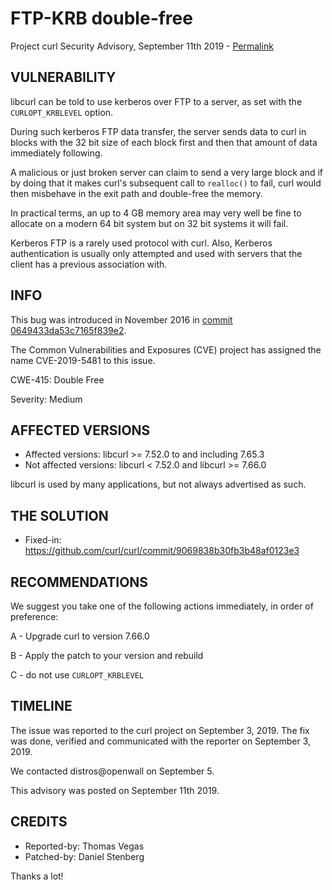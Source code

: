 FTP-KRB double-free
===================

Project curl Security Advisory, September 11th 2019 -
[Permalink](https://curl.se/docs/CVE-2019-5481.html)

VULNERABILITY
-------------

libcurl can be told to use kerberos over FTP to a server, as set with the
`CURLOPT_KRBLEVEL` option.

During such kerberos FTP data transfer, the server sends data to curl in
blocks with the 32 bit size of each block first and then that amount of data
immediately following.

A malicious or just broken server can claim to send a very large block and if
by doing that it makes curl's subsequent call to `realloc()` to fail, curl
would then misbehave in the exit path and double-free the memory.

In practical terms, an up to 4 GB memory area may very well be fine to
allocate on a modern 64 bit system but on 32 bit systems it will fail.

Kerberos FTP is a rarely used protocol with curl. Also, Kerberos
authentication is usually only attempted and used with servers that the client
has a previous association with.

INFO
----

This bug was introduced in November 2016 in [commit
0649433da53c7165f839e2](https://github.com/curl/curl/commit/0649433da53c7165f839e2).

The Common Vulnerabilities and Exposures (CVE) project has assigned the name
CVE-2019-5481 to this issue.

CWE-415: Double Free

Severity: Medium

AFFECTED VERSIONS
-----------------

- Affected versions: libcurl >= 7.52.0 to and including 7.65.3
- Not affected versions: libcurl < 7.52.0 and libcurl >= 7.66.0

libcurl is used by many applications, but not always advertised as such.

THE SOLUTION
------------

- Fixed-in: https://github.com/curl/curl/commit/9069838b30fb3b48af0123e3

RECOMMENDATIONS
--------------

We suggest you take one of the following actions immediately, in order of
preference:

 A - Upgrade curl to version 7.66.0

 B - Apply the patch to your version and rebuild
 
 C - do not use `CURLOPT_KRBLEVEL`

TIMELINE
--------

The issue was reported to the curl project on September 3, 2019. The fix was done,
verified and communicated with the reporter on September 3, 2019.

We contacted distros@openwall on September 5.

This advisory was posted on September 11th 2019.

CREDITS
-------

- Reported-by: Thomas Vegas
- Patched-by: Daniel Stenberg

Thanks a lot!
